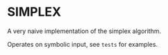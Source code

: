 SIMPLEX
=======

A very naive implementation of the simplex algorithm.

Operates on symbolic input, see `tests` for examples.
